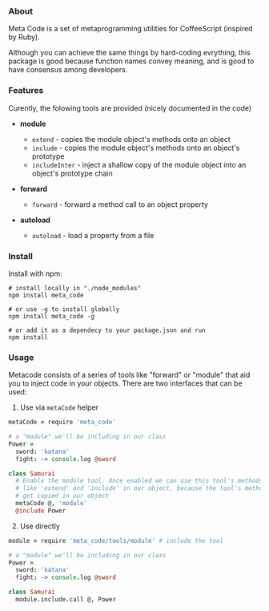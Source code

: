 ### About

Meta Code is a set of metaprogramming utilities for CoffeeScript (inspired by Ruby).  

Although you can achieve the same things by hard-coding evrything, this package is good 
because function names convey meaning, and is good to have consensus among developers.


### Features

Curently, the folowing tools are provided (nicely documented in the code)

* **module**
  - `extend` - copies the module object's methods onto an object
  - `include` - copies the module object's methods onto an object's prototype
  - `includeInter` - inject a shallow copy of the module object into an object's prototype chain
  
* **forward**
  - `forward` - forward a method call to an object property
  
* **autoload**
  - `autoload` - load a property from a file


### Install

Install with npm:

```shell
# install locally in "./node_modules"
npm install meta_code

# or use -g to install globally
npm install meta_code -g

# or add it as a dependecy to your package.json and run
npm install
```


### Usage

Metacode consists of a series of tools like "forward" or "module" that aid you to inject code in your objects.
There are two interfaces that can be used:

1. Use via `metaCode` helper

```coffeescript
metaCode = require 'meta_code'

# a "module" we'll be including in our class
Power =
  sword: 'katana'
  fight: -> console.log @sword

class Samurai
  # Enable the module tool. Once enabled we can use this tool's methods 
  # like 'extend' and 'include' in our object, because the tool's methods 
  # get copied in our object
  metaCode @, 'module'
  @include Power
```

2. Use directly

```coffeescript
module = require 'meta_code/tools/module' # include the tool

# a "module" we'll be including in our class
Power =
  sword: 'katana'
  fight: -> console.log @sword

class Samurai
  module.include.call @, Power
```

